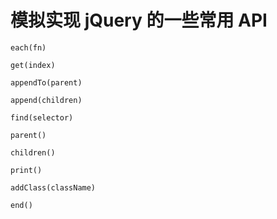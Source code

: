 # 模拟实现 jQuery 的一些常用 API

`each(fn)`

`get(index)`

`appendTo(parent)`

`append(children)`

`find(selector)`

`parent()`

`children()`

`print()`

`addClass(className)`

`end()`